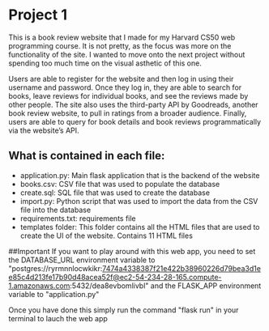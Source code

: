 # Project 1

This is a book review website that I made for my Harvard CS50 web programming course. It is not pretty, as the focus was more on the functionality of the site. I wanted to move onto the next project without spending too much time on the visual asthetic of this one. 

Users are able to register for the website and then log in using their username and password. Once they log in, they are able to search for books, leave reviews for individual books, and see the reviews made by other people. The site also uses the third-party API by Goodreads, another book review website, to pull in ratings from a broader audience. Finally, users are able to query for book details and book reviews programmatically via the website’s API.

## What is contained in each file:
- application.py: Main flask application that is the backend of the website
- books.csv: CSV file that was used to populate the database
- create.sql: SQL file that was used to create the database
- import.py: Python script that was used to import the data from the CSV file into the database
- requirements.txt: requirements file
- templates folder: This folder contains all the HTML files that are used to create the UI of the website. Contains 11 HTML files

##Important
If you want to play around with this web app, you need to set the DATABASE_URL environment variable to "postgres://ryrmnnlocwkikr:7474a4338387f21e422b38960226d79bea3d1ee85c4d213fe17b90d48acea52f@ec2-54-234-28-165.compute-1.amazonaws.com:5432/dea8evbomlivbl" and the FLASK_APP environment variable to "application.py"

Once you have done this simply run the command "flask run" in your terminal to lauch the web app
